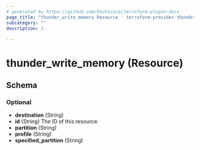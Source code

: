 ```yaml
---
# generated by https://github.com/hashicorp/terraform-plugin-docs
page_title: "thunder_write_memory Resource - terraform-provider-thunder"
subcategory: ""
description: |-
  
---
```


# thunder_write_memory (Resource)





<!-- schema generated by tfplugindocs -->
## Schema

### Optional

- **destination** (String)
- **id** (String) The ID of this resource.
- **partition** (String)
- **profile** (String)
- **specified_partition** (String)


